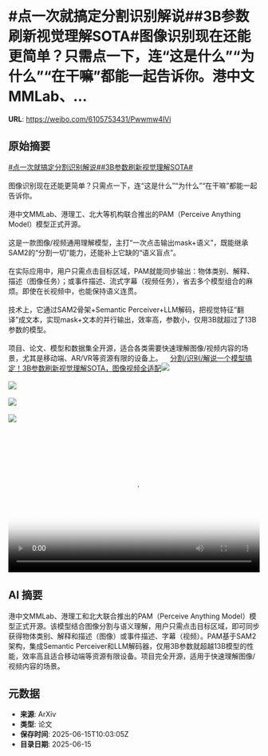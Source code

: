 # #点一次就搞定分割识别解说##3B参数刷新视觉理解SOTA#图像识别现在还能更简单？只需点一下，连“这是什么”“为什么”“在干嘛”都能一起告诉你。港中文MMLab、...

**URL**: https://weibo.com/6105753431/Pwwmw4lVi

## 原始摘要

<a href="https://m.weibo.cn/search?containerid=231522type%3D1%26t%3D10%26q%3D%23%E7%82%B9%E4%B8%80%E6%AC%A1%E5%B0%B1%E6%90%9E%E5%AE%9A%E5%88%86%E5%89%B2%E8%AF%86%E5%88%AB%E8%A7%A3%E8%AF%B4%23&amp;extparam=%23%E7%82%B9%E4%B8%80%E6%AC%A1%E5%B0%B1%E6%90%9E%E5%AE%9A%E5%88%86%E5%89%B2%E8%AF%86%E5%88%AB%E8%A7%A3%E8%AF%B4%23" data-hide=""><span class="surl-text">#点一次就搞定分割识别解说#</span></a><a href="https://m.weibo.cn/search?containerid=231522type%3D1%26t%3D10%26q%3D%233B%E5%8F%82%E6%95%B0%E5%88%B7%E6%96%B0%E8%A7%86%E8%A7%89%E7%90%86%E8%A7%A3SOTA%23&amp;extparam=%233B%E5%8F%82%E6%95%B0%E5%88%B7%E6%96%B0%E8%A7%86%E8%A7%89%E7%90%86%E8%A7%A3SOTA%23" data-hide=""><span class="surl-text">#3B参数刷新视觉理解SOTA#</span></a><br><br>图像识别现在还能更简单？只需点一下，连“这是什么”“为什么”“在干嘛”都能一起告诉你。<br><br>港中文MMLab、港理工、北大等机构联合推出的PAM（Perceive Anything Model）模型正式开源。<br><br>这是一款图像/视频通用理解模型，主打“一次点击输出mask+语义”，既能继承SAM2的“分割一切”能力，还能补上它缺的“语义盲点”。<br><br>在实际应用中，用户只需点击目标区域，PAM就能同步输出：物体类别、解释、描述（图像任务）；或事件描述、流式字幕（视频任务），省去多个模型组合的麻烦。即使在长视频中，也能保持语义连贯。<br><br>技术上，它通过SAM2骨架+Semantic Perceiver+LLM解码，把视觉特征“翻译”成文本，实现mask+文本的并行输出，效率高，参数小，仅用3B就超过了13B参数的模型。<br><br>项目、论文、模型和数据集全开源，适合各类需要快速理解图像/视频内容的场景，尤其是移动端、AR/VR等资源有限的设备上。<a href="https://weibo.cn/sinaurl?u=https%3A%2F%2Fmp.weixin.qq.com%2Fs%2F9lmijRmo5rr4Q1xPvz2CDA" data-hide=""><span class="url-icon"><img style="width: 1rem;height: 1rem" src="https://h5.sinaimg.cn/upload/2015/09/25/3/timeline_card_small_web_default.png" referrerpolicy="no-referrer"></span><span class="surl-text">分割/识别/解说一个模型搞定！3B参数刷新视觉理解SOTA，图像视频全适配</span></a><img style="" src="https://tvax2.sinaimg.cn/large/006Fd7o3ly1i2f1sba4hhj30zk0em3zq.jpg" referrerpolicy="no-referrer"><br><br><img style="" src="https://tvax1.sinaimg.cn/large/006Fd7o3ly1i2f1s8okw2j30zk0k041a.jpg" referrerpolicy="no-referrer"><br><br><img style="" src="https://tvax2.sinaimg.cn/large/006Fd7o3ly1i2f1s8q5cyj30zk0k0wfk.jpg" referrerpolicy="no-referrer"><br><br><img style="" src="https://tvax2.sinaimg.cn/large/006Fd7o3ly1i2f1s8yyhij30zk0k00tq.jpg" referrerpolicy="no-referrer"><br><br><br clear="both"><div style="clear: both"></div><video controls="controls" poster="https://tvax2.sinaimg.cn/orj480/006Fd7o3ly1i2f1sbs7jpj30zk0em3zq.jpg" style="width: 100%"><source src="https://f.video.weibocdn.com/o0/fnCRuqv3lx08p2sphfRK01041200sGMq0E010.mp4?label=mp4_720p&amp;template=1280x526.25.0&amp;ori=0&amp;ps=1CwnkDw1GXwCQx&amp;Expires=1749985327&amp;ssig=X2vy7WXNzX&amp;KID=unistore,video"><source src="https://f.video.weibocdn.com/o0/GmliBycPlx08p2spataE01041200qQFO0E010.mp4?label=mp4_hd&amp;template=1168x480.25.0&amp;ori=0&amp;ps=1CwnkDw1GXwCQx&amp;Expires=1749985327&amp;ssig=dq4uFA4%2FaQ&amp;KID=unistore,video"><source src="https://f.video.weibocdn.com/o0/cPnzATzUlx08p2soyFte01041200hgaq0E010.mp4?label=mp4_ld&amp;template=876x360.25.0&amp;ori=0&amp;ps=1CwnkDw1GXwCQx&amp;Expires=1749985327&amp;ssig=kMceSicGCy&amp;KID=unistore,video"><p>视频无法显示，请前往<a href="https://video.weibo.com/show?fid=1034%3A5177508501323781" target="_blank" rel="noopener noreferrer">微博视频</a>观看。</p></video>

## AI 摘要

港中文MMLab、港理工和北大联合推出的PAM（Perceive Anything Model）模型正式开源。该模型结合图像分割与语义理解，用户只需点击目标区域，即可同步获得物体类别、解释和描述（图像）或事件描述、字幕（视频）。PAM基于SAM2架构，集成Semantic Perceiver和LLM解码器，仅用3B参数就超越13B模型的性能，效率高且适合移动端等资源有限设备。项目完全开源，适用于快速理解图像/视频内容的场景。

## 元数据

- **来源**: ArXiv
- **类型**: 论文
- **保存时间**: 2025-06-15T10:03:05Z
- **目录日期**: 2025-06-15
